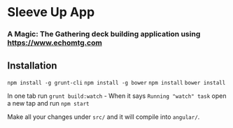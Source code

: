 # Sleeve Up App

### A Magic: The Gathering deck building application using https://www.echomtg.com

## Installation

```npm install -g grunt-cli```
```npm install -g bower```
```npm install```
```bower install```

In one tab run `grunt build:watch` - When it says `Running "watch" task` open a new tap and run `npm start`

Make all your changes under `src/` and it will compile into `angular/`.